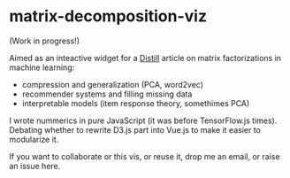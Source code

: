 # matrix-decomposition-viz

(Work in progress!)

Aimed as an inteactive widget for a [Distill](https://distill.pub/) article on matrix factorizations in machine learning:

* compression and generalization (PCA, word2vec)
* recommender systems and filling missing data
* interpretable models (item response theory, somethimes PCA)

I wrote nummerics in pure JavaScript (it was before TensorFlow.js times). Debating whether to rewrite D3.js part into Vue.js to make it easier to modularize it.

If you want to collaborate or this vis, or reuse it, drop me an email, or raise an issue here.
